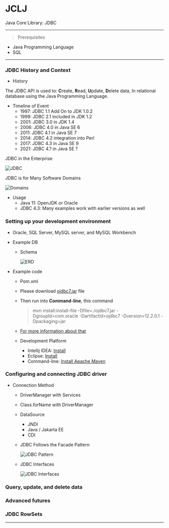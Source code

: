 # JCLJ
Java Core Library: JDBC

---
>Prerequisites
- Java Programming Language
- SQL
---

### JDBC History and Context
  - History
  
The JDBC API is used to: **C**reate, **R**ead, **U**pdate, **D**elete data,
In relational database using the Java Programming Language.

- Timeline of Event
  - 1997: JDBC 1.1 Add On to JDK 1.0.2
  - 1999: JDBC 2.1 included in JDK 1.2
  - 2001: JDBC 3.0 in JDK 1.4
  - 2006: JDBC 4.0 in Java SE 6
  - 2011: JDBC 4.1 in Java SE 7
  - 2014: JDBC 4.2 integration into Perl
  - 2017: JDBC 4.3 in Java SE 9
  - 2021: JDBC 4.? in Java SE ?

JDBC in the Enterprise

![JDBC](https://user-images.githubusercontent.com/21332301/154792932-64cccc49-ee3b-4ea3-be8a-388184c0d89b.png)

JDBC is for Many Software Domains

![Domains](https://user-images.githubusercontent.com/21332301/154792954-248e852b-5036-451a-8462-45d983191023.png)
- Usage
  - Java 11: OpenJDK or Oracle
  - JDBC 4.3: Many examples work with earlier versions as well
### Setting up your development environment
  - Oracle, SQL Server, MySQL server, and MySQL Workbench
  - Example DB
    - Schema
    
      ![ERD](https://user-images.githubusercontent.com/21332301/154792962-cb1843a8-c8b3-4339-9e19-c17b704f20c4.png)

  - Example code
    - Pom.xml
    - Please download [ojdbc7.jar](https://www.oracle.com/database/technologies/jdbc-drivers-12c-downloads.html) file 
    - Then run into **Command-line**, this command
      >mvn install:install-file -Dfile=./ojdbc7.jar -DgroupId=com.oracle -DartifactId=ojdbc7 -Dversion=12.2.0.1 -Dpackaging=jar
    - [For more information about that](https://mkyong.com/maven/how-to-add-oracle-jdbc-driver-in-your-maven-local-repository/)
    
    - Development Platform
      - Intellij IDEA: [Install](https://www.jetbrains.com/idea/)
      - Eclipse: [Install](https://www.eclipse.org/)
      - Command-line: [Install Apache Maven](https://maven.apache.org/install.html)
### Configuring and connecting JDBC driver
      
- Connection Method
  - DriverManager with Services
  - Class.forName with DriverManager
  - DataSource
    - JNDI
    - Java / Jakarta EE
    - CDI
  - JDBC Follows the Facade Pattern
  
    ![JDBC Pattern](https://user-images.githubusercontent.com/21332301/154792975-5aecbdb6-1f87-481b-b40f-a4ec461b6f86.png)


  - JDBC Interfaces
    
    ![JDBC Interfaces](https://user-images.githubusercontent.com/21332301/154792979-c8e01dfc-b414-4e0a-84dc-6ef6cc2dac6b.png)



### Query, update, and delete data

### Advanced futures

### JDBC RowSets


---

